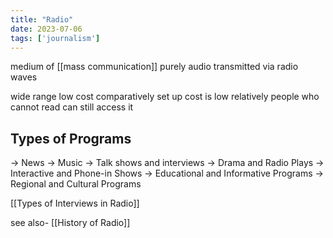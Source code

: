 ```yaml
---
title: "Radio"
date: 2023-07-06
tags: ['journalism']
---
```

medium of [[mass communication]]
purely audio
transmitted via radio waves

wide range
low cost comparatively 
set up cost is low relatively
people who cannot read can still access it 

## Types of Programs
-> News
-> Music
-> Talk shows and interviews
-> Drama and Radio Plays 
-> Interactive and Phone-in Shows
-> Educational and Informative Programs 
-> Regional and Cultural Programs

[[Types of Interviews in Radio]]

see also-
[[History of Radio]]

